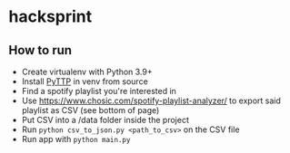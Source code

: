 # hacksprint
## How to run
* Create virtualenv with Python 3.9+
* Install [PyTTP](https://github.com/daineX/PyTTP) in venv from source
* Find a spotify playlist you're interested in
* Use https://www.chosic.com/spotify-playlist-analyzer/ to export said playlist as CSV (see bottom of page)
* Put CSV into a /data folder inside the project
* Run `python csv_to_json.py <path_to_csv>` on the CSV file
* Run app with `python main.py`
